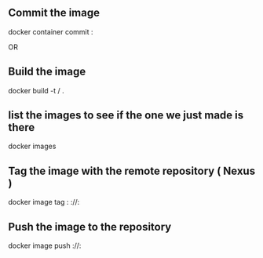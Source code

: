 
## Commit the image
docker container commit <container id OR container name> <image-name>:<tag>

OR

## Build the image
docker build -t <docker-group>/<image-name> .

## list the images to see if the one we just made is there
docker images

## Tag the image with the remote repository ( Nexus )
docker image tag <image-name>:<tag> <registry-host>:<port>/<docker-group>/<image-name>:<tag>

## Push the image to the repository
docker image push <registry-host>:<port>/<docker-group>/<image-name>:<tag>
